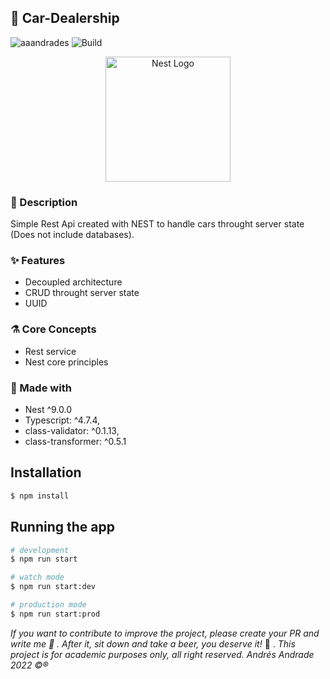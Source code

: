 ## :rocket: Car-Dealership

![aaandrades](https://img.shields.io/badge/-Backend-blue)
![Build](https://img.shields.io/badge/-Working-brightgreen)

<p align="center">
  <a href="http://nestjs.com/" target="blank"><img src="https://nestjs.com/img/logo-small.svg" width="200" alt="Nest Logo" /></a>
</p>

### :memo: Description

Simple Rest Api created with NEST to handle cars throught server state (Does not include databases).

### :sparkles: Features

- Decoupled architecture
- CRUD throught server state
- UUID

### :alembic: Core Concepts

- Rest service
- Nest core principles

### :construction: Made with

- Nest ^9.0.0
- Typescript: ^4.7.4,
- class-validator: ^0.1.13,
- class-transformer: ^0.5.1

## Installation

```bash
$ npm install
```

## Running the app

```bash
# development
$ npm run start

# watch mode
$ npm run start:dev

# production mode
$ npm run start:prod
```

_If you want to contribute to improve the project, please create your PR and write me :speech_balloon: . After it, sit down and take a beer, you deserve it!_ :beers: .
_This project is for academic purposes only, all right reserved. Andrés Andrade 2022 :copyright::registered:_
